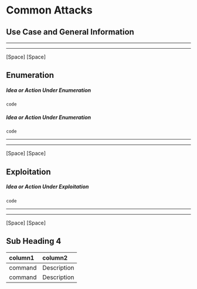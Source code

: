 # Common Attacks

## Use Case and General Information


---
---
[Space]
[Space]
## Enumeration

#####  Idea or Action Under Enumeration
```
code
```

#####  Idea or Action Under Enumeration
```
code
```


___
---
[Space]
[Space]
## Exploitation


#####  Idea or Action Under Exploitation
```
code
```


---
---
[Space]
[Space]
## Sub Heading 4
| column1| column2|
|:---|:---|
|command| Description|
|command| Description|